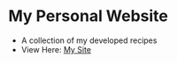 # My Personal Website
- A collection of my developed recipes 
- View Here: [My Site](https://audrey-sweetwood.github.io)
